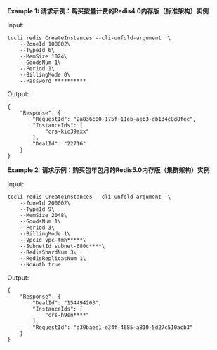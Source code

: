 **Example 1: 请求示例：购买按量计费的Redis4.0内存版（标准架构）实例**



Input: 

```
tccli redis CreateInstances --cli-unfold-argument  \
    --ZoneId 100002\
    --TypeId 6\
    --MemSize 1024\
    --GoodsNum 1\
    --Period 1\
    --BillingMode 0\
    --Password **********
```

Output: 
```
{
    "Response": {
        "RequestId": "2a836c00-175f-11eb-aeb3-db134c8d8fec",
        "InstanceIds": [
            "crs-kic39axx"
        ],
        "DealId": "22716"
    }
}
```

**Example 2: 请求示例：购买包年包月的Redis5.0内存版（集群架构）实例**



Input: 

```
tccli redis CreateInstances --cli-unfold-argument  \
    --ZoneId 200002\
    --TypeId 9\
    --MemSize 2048\
    --GoodsNum 1\
    --Period 3\
    --BillingMode 1\
    --VpcId vpc-fmh*****\
    --SubnetId subnet-680c****\
    --RedisShardNum 3\
    --RedisReplicasNum 1\
    --NoAuth true
```

Output: 
```
{
    "Response": {
        "DealId": "154494263",
        "InstanceIds": [
            "crs-h9sn****"
        ],
        "RequestId": "d39baee1-e34f-4685-a810-5d27c510acb3"
    }
}
```

